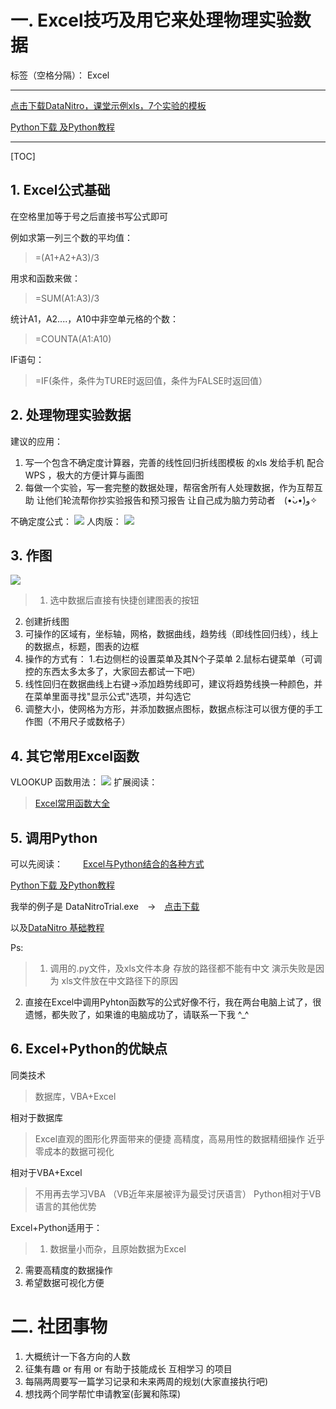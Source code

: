 # 一. Excel技巧及用它来处理物理实验数据

标签（空格分隔）： Excel

---
[点击下载DataNitro，课堂示例xls，7个实验的模板](http://pan.baidu.com/s/1o7v1ZRk)

[Python下载 及Python教程](http://pan.baidu.com/s/1qWXEjwg)

---

[TOC]

## 1. Excel公式基础
在空格里加等于号之后直接书写公式即可

例如求第一列三个数的平均值：
> =(A1+A2+A3)/3

用求和函数来做：
> =SUM(A1:A3)/3

统计A1，A2....，A10中非空单元格的个数：
> =COUNTA(A1:A10)

IF语句：
> =IF(条件，条件为TURE时返回值，条件为FALSE时返回值）


## 2. 处理物理实验数据

建议的应用：
1. 写一个包含不确定度计算器，完善的线性回归折线图模板 的xls 发给手机 配合WPS ，极大的方便计算与画图
2. 每做一个实验，写一套完整的数据处理，帮宿舍所有人处理数据，作为互帮互助 让他们轮流帮你抄实验报告和预习报告 让自己成为脑力劳动者　(•̀ᴗ•́)و✧


不确定度公式：
![](http://7xs2rt.com1.z0.glb.clouddn.com/excel_for_phyimage002.png)
人肉版：
![](http://7xs2rt.com1.z0.glb.clouddn.com/excel_for_phyimage004.jpg)






## 3. 作图
![](http://mmbiz.qpic.cn/mmbiz/rPmGjYCZYeyzTFIj0BiameStibSWicic7LVpstpjDOhCQH0430Ogu3trneSU2Q34QCF7IQjW5hiblK1iah1gjVvWVyCQ/640?wx_fmt=jpeg&tp=webp&wxfrom=5&wx_lazy=1)

> 1. 选中数据后直接有快捷创建图表的按钮
2. 创建折线图
3. 可操作的区域有，坐标轴，网格，数据曲线，趋势线（即线性回归线），线上的数据点，标题，图表的边框
4. 操作的方式有： 1.右边侧栏的设置菜单及其N个子菜单   2.鼠标右键菜单（可调控的东西太多太多了，大家回去都试一下吧）
5. 线性回归在数据曲线上右键->添加趋势线即可，建议将趋势线换一种颜色，并在菜单里面寻找"显示公式"选项，并勾选它
6. 调整大小，使网格为方形，并添加数据点图标，数据点标注可以很方便的手工作图（不用尺子或数格子）


## 4. 其它常用Excel函数
VLOOKUP 函数用法：
![](http://7xs2rt.com1.z0.glb.clouddn.com/excel_for_phyQQ%E5%9B%BE%E7%89%8720160323182713.png)
扩展阅读：
> [Excel常用函数大全](http://blog.sciencenet.cn/blog-587114-814315.html)



## 5. 调用Python

可以先阅读：
　　[Excel与Python结合的各种方式](http://www.gocalf.com/blog/python-read-write-excel.html)

[Python下载 及Python教程](http://pan.baidu.com/s/1qWXEjwg)

我举的例子是
DataNitroTrial.exe　->　[点击下载](http://pan.baidu.com/s/1bnPuiAz)

以及[DataNitro 基础教程](http://jingyan.baidu.com/article/656db91886146be380249c72.html)

Ps:
> 1. 调用的.py文件，及xls文件本身 存放的路径都不能有中文 演示失败是因为 xls文件放在中文路径下的原因
2. 直接在Excel中调用Pyhton函数写的公式好像不行，我在两台电脑上试了，很遗憾，都失败了，如果谁的电脑成功了，请联系一下我 ^_^



## 6. Excel+Python的优缺点
同类技术
> 数据库，VBA+Excel

相对于数据库
> Excel直观的图形化界面带来的便捷
高精度，高易用性的数据精细操作
近乎零成本的数据可视化

相对于VBA+Excel
> 不用再去学习VBA （VB近年来屡被评为最受讨厌语言）
Python相对于VB语言的其他优势


Excel+Python适用于：
> 1. 数据量小而杂，且原始数据为Excel
2. 需要高精度的数据操作
3. 希望数据可视化方便


# 二. 社团事物
1. 大概统计一下各方向的人数
2. 征集有趣 or 有用 or 有助于技能成长 互相学习 的项目
2. 每隔两周要写一篇学习记录和未来两周的规划(大家直接执行吧)
2. 想找两个同学帮忙申请教室(彭翼和陈琛)

